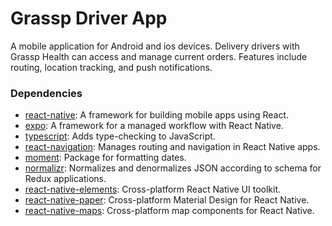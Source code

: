 # Grassp Driver App

A mobile application for Android and ios devices. Delivery drivers with Grassp Health can access and manage current orders. Features include routing, location tracking, and push notifications.

### Dependencies

- [react-native](https://reactnative.dev/): A framework for building mobile apps using React.
- [expo](https://docs.expo.io/): A framework for a managed workflow with React Native.
- [typescript](https://www.typescriptlang.org/): Adds type-checking to JavaScript.
- [react-navigation](https://reactnavigation.org/): Manages routing and navigation in React Native apps.
- [moment](https://momentjs.com/): Package for formatting dates.
- [normalizr](https://www.npmjs.com/package/normalizr): Normalizes and denormalizes JSON according to schema for Redux applications.
- [react-native-elements](https://reactnativeelements.com/): Cross-platform React Native UI toolkit.
- [react-native-paper](https://callstack.github.io/react-native-paper/): Cross-platform Material Design for React Native.
- [react-native-maps](https://github.com/react-native-maps/react-native-maps): Cross-platform map components for React Native.

